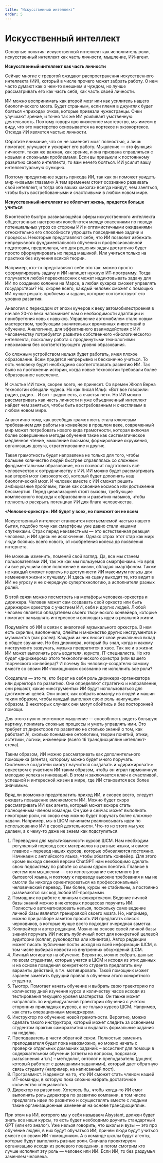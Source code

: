```yaml
---
title: "Искусственный интеллект"
order: 5
---
```


# Искусственный интеллект

Основные понятия: искусственный интеллект как исполнитель роли, искусственный интеллект как часть личности, мышление, ИИ-агент.

**Искусственный интеллект как часть личности**

Сейчас многие с тревогой ожидают распространения искусственного интеллекта (ИИ), который в числе прочего может забрать работу. О нем часто думают как о чем-то внешнем и чуждом, но лучше рассматривать его как часть себя, как часть своей личности.

ИИ можно воспринимать как второй мозг или как усилитель нашего биологического мозга. Будет странным, если племя в джунглях будет бояться «прихода» очков, которые привезли чужестранцы. Очки улучшают зрение, и точно так же ИИ усиливает умственную деятельность. Поэтому говоря про жизненное мастерство, мы имеем в виду, что это мастерство основывается на кортексе и экзокортексе. Отсюда ИИ является частью личности.

Обратите внимание, что он не заменяет мозг полностью, а лишь помогает, улучшает и ускоряет его работу. Мышление — это функция личности, такая же важная, как зрение, и она призвана справляться с новыми и сложными проблемами. Если вы привыкли к постоянному развитию своего интеллекта, то вам нечего бояться. ИИ усилит вашу интеллектуальную функцию.

Поэтому продуктивнее ждать прихода ИИ, так как он поможет увидеть мир «новыми глазами» А тем временем стоит осознанно развивать свой интеллект, и тогда оба ваших «мозга» всегда найдут, чем заняться, чтобы быть востребованными и счастливыми в любом новом мире.

**Искусственный интеллект не облегчит жизнь, придется больше учиться**

В контексте быстро развивающейся сферы искусственного интеллекта общественные настроения колеблются между опасениями по поводу потенциальных угроз со стороны ИИ и оптимистичными ожиданиями относительно его способности упрощать повседневные задачи и процессы. Некоторые представляют себе, что ИИ позволит избежать непрерывного фундаментального обучения и профессиональной подготовки, предполагая, что для решения задач достаточно будет просто сформулировать их перед машиной. Или учиться только на практике без изучения всякой теории.

Например, кто-то представляют себе это так: можно просто сформулировать задачу и ИИ напишет нужную ИТ-программу. Тогда получается любой первоклассник сможет надиктовывать задачу для ИИ по созданию колонии на Марсе, а любая кухарка сможет управлять государством? Но, скорее всего, каждый человек сможет с помощью ИИ лучше решать проблемы и задачи, которые соответствуют его уровню развития.

Аналогия с переходом от эпохи кучеров к веку автомобилестроения в начале 20-го века напоминает нам о необходимости адаптации и приобретения новых навыков. Управление автомобилем стало новым мастерством, требующим значительных временных инвестиций в обучение. Аналогично, для эффективного взаимодействия с ИИ человечеству потребуется развитие собственного «биологического» интеллекта, поскольку работа с продвинутыми технологиями невозможна без соответствующего уровня образования.

Со сложным устройством нельзя будет работать, имея плохое образование. Всем придется непрерывно и бесконечно учиться. То есть человеку будет необходимо соответствовать развитию ИИ. Так было на протяжении истории, когда новые технологии требовали более образованное население.

И счастье ИИ тоже, скорее всего, не принесет. Со времен Жюля Верна технологии обещали чудеса. Но как писал Ильф: «Вот все говорили: радио, радио… И вот - радио есть, а счастья нет». Но ИИ можно рассматривать как часть личности и уже объединенный интеллект найдет чем заняться, чтобы быть востребованным и счастливым в любом новом мире.

Аналогично тому, как всеобщая грамотность стала ключевым требованием для работы на конвейере в прошлом веке, современный мир может потребовать нового вида грамотности, которая включая более совершенные методы обучения такие как систематическое медленное чтение, мышление письмом, формирование окружения, организация досуга, стратегирование и другие.

Такая грамотность будет направлена не только для того, чтобы большее количество людей быстрее справлялась со сложным фундаментальным образование, но и позволит подготовить всё человечество к сотрудничеству с ИИ. ИИ можно будет рассматривать как второй мозг (экзокортекс), который будет дополнять наш биологический мозг. И человек вместе с ИИ сможет решить амбициозные проблемы, такие как освоение космоса или достижение бессмертия. Перед цивилизацией стоят вызовы, требующие комплексного подхода к образованию и развитию навыков, чтобы полностью раскрыть потенциал ИИ для блага человечества.

**«Человек-оркестр»:** **ИИ** **будет у всех, но поможет он не всем**

Искусственный интеллект становится неотъемлемой частью нашего бытия, подобно тому как смартфоны уже давно стали нашими спутниками. Страх перед неизвестным — это естественная реакция человека, и ИИ здесь не исключение. Однако страх этот стар как мир: люди боялись всего нового, от изобретения колеса до появления интернета.

Не можешь изменить, поменяй свой взгляд. Да, все мы станем пользователями ИИ, так же как мы пользуемся смартфонами. Но вряд ли все улучшили свое положение в жизни, обладая смартфоном. Также не каждый сможет извлечь из доступности ИИ максимум пользы для изменения жизни к лучшему. И здесь на сцену выходят те, кто видит в ИИ не угрозу и не очередную супертехнологию, а исполнителя разных ролей.

В этой связи можно посмотреть на метафоры человека-оркестра и дирижера. Человек может сам создавать свой оркестр или быть дирижером оркестра с участием ИИ, себя и других людей. Любой человек является обладателем своего творческого конвейера, которые помогает замышлять интересное и воплощать идеи в реальной жизни.

Подумайте об ИИ в связи с аналогией музыкального оркестра. В нем есть скрипки, виолончели, флейты и множество других инструментов и музыкантов (как ролей). Каждый из них вносит свой уникальный вклад в общее звучание. Но без дирижера, который бы знал, когда и какому инструменту зазвучать, музыка превратится в хаос. Так же и в жизни: ИИ может выполнять роль водителя, юриста, IT-специалиста. Но кто будет «дирижером» этого технологического оркестра (или вашего творческого конвейера)? И почему бы человеку-создателю самому вместе со своим ИИ-помощником осознанно не исполнить все роли?

Создатели — это те, кто берет на себя роль дирижера-организатора или директора по развитию. Они определяют стратегию и направление, они решают, какие «инструменты» ИИ будут использоваться для достижения целей. Они знают, как собрать команду из людей и машин таким образом, чтобы каждый выполнял свою роль наилучшим образом. В некоторых случаях они могут обойтись и без посторонней помощи.

Для этого нужно системное мышление — способность видеть большую картину, понимать сложные процессы и уметь управлять ими. Это требует от директоров по развитию не столько знаний о том, как работает AI, сколько понимание онтологики, теории понятий, этики, эстетики, логики, инженерии (всего 16 трансдисциплин интеллект-стека).

Таким образом, ИИ можно рассматривать как дополнительного помощника (агента), которому можно будет много поручать. Системные создатели смогут научиться создавать и «дирижировать» оркестром с участием ИИ таким образом, чтобы он играл гармоничную мелодию успеха и инноваций. В этом и заключается ключ к счастливой, успешной и интересной жизни в мире, где ИИ становится все более значимым.

Вряд ли возможно предотвратить приход ИИ, и скорее всего, следует ожидать повышение вменяемости ИИ. Можно будет скоро рассматривать ИИ как агента, который может вскоре стать полноценным членом команды. Он уже и сейчас может выполнять некоторые роли, но скоро ему можно будет поручать более сложные задачи. Например, мы в ШСМ начинаем реализовывать идеи по использованию ИИ в своей деятельности. Что-то из этого мы уже делаем, а к чему-то даже не знаем как подступиться.

1. Переводчик для мультиязычности курсов ШСМ.
   Нам необходим регулярный перевод всех материалов на разные языки, и самое главное – перевод наших курсов, которые обновляются постоянно. Начинаем с английского языка, чтобы обкатать конвейер. Для этого кроме выхода свежей версии ChatGPT нам необходимо сделать свою подсистему по работе со своим ядром понятий. Главное в системном мышлении — это использование системного (не бытового) языка, и поэтому к переводу высокие требования и мы не смогли бы никогда ориентироваться на профессиональный человеческий перевод. Тем более, курсы не стабильны, а постоянно развиваются как код любой ИТ-программы.
2. Помощник по работе с личным экзокортексом.
   Ведение личной базы знаний можно в некоторых процессах поручить ИИ. Полностью автоматизировать нельзя, поскольку само ведение личной базы является тренировкой своего мозга. Но, например, можно при разборе заметок просить ИИ предлагать список черновиков, в которые лучше всего подходит очередная заметка.
3. Копирайтер и автор редакции.
   Можно на основе своей личной базы знаний поручать ИИ писать публичный пост для конкретной целевой аудитории (коллег, руководства или клиентов). Автор редакции может писать публичные посты исходя из всей информации ШСМ, в том числе выбирая новости из внутренних обсуждений ШСМ.
4. Личный мотиватор на обучение.
   Вероятно, можно собрать данные по всем студентам, которые учатся в ШСМ и исходя из этих данных и на основе поведения конкретного студента предлагать ему варианты действий, в т.ч. мотивировать. Такой помощник может заранее заметить будущий провал в обучении этого конкретного студента.
5. Тьютор.
   Помогает начать обучение и выбрать свою траекторию по количеству дней изучения курса и количеству часов исходя из тестирования текущего уровня мастерства. Он также может направлять по индивидуальной траектории обучения с учетом сторонних прикладных курсов, а не только курсов ШСМ. Например, как стать операционным менеджером.
6. Инструктор по обучению новой грамотности.
   Вероятно, можно сделать такого инструктора, который может следить за освоением студентом практик саморазвития и выдавать формальные задания на неделю.
7. Преподаватель в части обратной связи.
   Полностью заменить преподавателя будет пока невозможно, но можно начать с проверки отдельных домашних заданий:
   – ассистент для помощи в содержательном обучении (ответы на вопросы, подсказки, разъяснения и т.п.)
   – методолог, онтолог и преподаватель (доцент, который работает с домашними заданиями), который дает обратную связь студенту (например, на написанный пост).
8. Программист.
   Надеемся на то, что ИИ сможет стать членом нашей ИТ-команды, в которую пока сложно набрать достаточное количество специалистов.
9. Директор по развитию.
   Хотелось бы, чтобы когда-то ИИ смог выполнять роль директора по развитию компании, в том числе предлагать идеи по развитию и осуществлять вместе с людьми такие организационные изменения на основе трансдисциплин.

При этом на ИИ, которого мы у себя называем Aisystant, должен будет знать все наши курсы, то есть будет необходимо доучить стандартный GPT (или его аналог). Уже нельзя говорить, что школы и вузы — это про обучение людей, в них будут обучаться ИИ, причем люди будут учиться вместе со своим ИИ-помощником. А в команде школы будут агенты, которые будут выполнять разные роли. Сначала проектируем организацию исходя из ролевого поведения, а потом смотрим кто лучше исполнит эту роль — человек или ИИ. Если ИИ, то без раздумья заменяем человека.